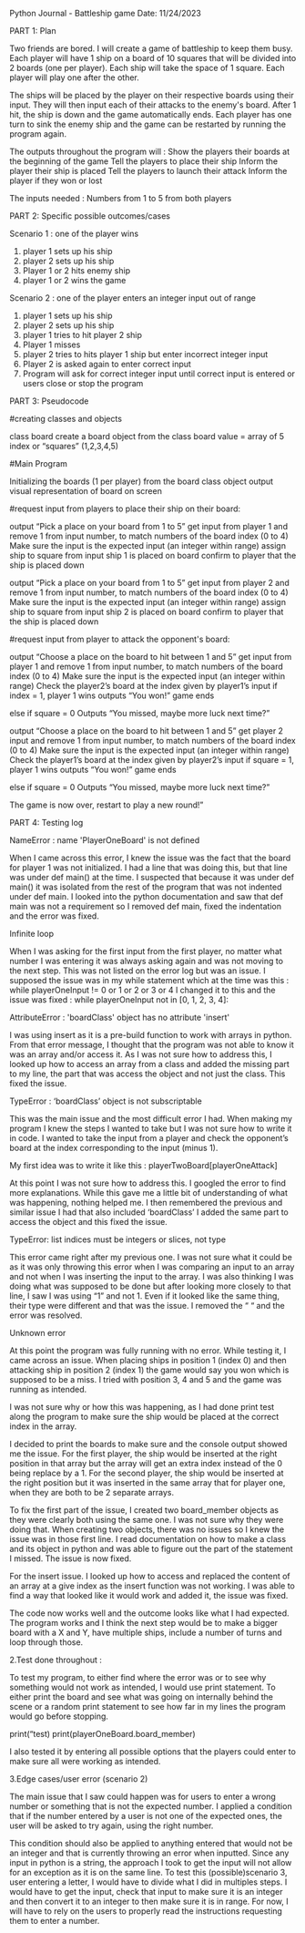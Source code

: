 Python Journal - Battleship game
Date: 11/24/2023

PART 1: Plan

Two friends are bored. I will create a game of battleship to keep them busy. 
Each player will have 1 ship on a board of 10 squares that will be divided into 2 boards (one per player). Each ship will take the space of 1 square. Each player will play one after the other.

The ships will be placed by the player on their respective boards using their input. 
They will then input each of their attacks to the enemy's board.  After 1 hit, the ship is down and the game automatically ends.
Each player has one turn to sink the enemy ship and the game can be restarted by running the program again.

The outputs throughout the program will : 
Show the players their boards at the beginning of the game
Tell the players to place their ship
Inform the player their ship is placed
Tell the players to launch their attack
Inform the player if they won or lost

The inputs needed : 
Numbers from 1 to 5 from both players


PART 2: Specific possible outcomes/cases


Scenario 1 : one of the player wins

1. player 1 sets up his ship
2. player 2 sets up his ship
3. Player 1 or 2  hits enemy ship
4. player 1 or 2 wins the game

Scenario 2 : one of the player enters an integer input out of range

1. player 1 sets up his ship
2. player 2 sets up his ship
3. player 1 tries to hit player 2 ship
4. Player 1 misses
5. player 2 tries to hits player 1 ship but enter incorrect integer input
6. Player 2 is asked again to enter correct input
7. Program will ask for correct integer input until correct input is entered or users close or stop the program

PART 3: Pseudocode

#creating classes and objects

class board
create a board object from the class
board value =  array of 5 index or “squares” (1,2,3,4,5) 


#Main Program

Initializing the boards (1 per player) from the board class object
output visual representation of board on screen

#request input from players to place their ship on their board:

output “Pick a place on your board from 1 to 5”
get input from player 1 and remove 1 from input number, to match numbers of the board index (0 to 4)
Make sure the input is the expected input (an integer within range) 
assign ship to square from input
ship 1 is placed on board
confirm to player that the ship is placed down 

output “Pick a place on your board from 1 to 5”
get input from player 2 and remove 1 from input number, to match numbers of the board index (0 to 4) 
Make sure the input is the expected input (an integer within range) 
assign ship to square from input
ship 2 is placed on board
confirm to player that the ship is placed down 


#request input from player to attack the opponent's board:

output “Choose a place on the board to hit between 1 and 5”
get input from player 1 and remove 1 from input number, to match numbers of the board index (0 to 4) 
Make sure the input is the expected input (an integer within range) 
Check the player2’s board at the index given by player1’s input
if index = 1, player 1 wins
outputs “You won!”
game ends

else if square = 0
Outputs “You missed, maybe more luck next time?”

output “Choose a place on the board to hit between 1 and 5”
get player 2 input and remove 1 from input number, to match numbers of the board index (0 to 4) 
Make sure the input is the expected input (an integer within range) 
Check the player1’s board at the index given by player2’s input
if square = 1, player 1 wins
outputs “You won!”
game ends

else if square = 0
Outputs “You missed, maybe more luck next time?”


The game is now over, restart to play a new round!”




PART 4: Testing log

NameError : name 'PlayerOneBoard' is not defined

When I came across this error, I knew the issue was the fact that the board for player 1 was not initialized.
I had a line that was doing this, but that line was under def main() at the time. I suspected that because it was under def main() it was isolated from the rest of the program that was not indented under def main. 
I looked into the python documentation and saw that def main was not a requirement so I removed def main, fixed the indentation and the error was fixed.

Infinite loop

When I was asking for the first input from the first player, no matter what number I was entering it was  always asking again and was not moving to the next step. This was not listed on the error log but was an issue. 
I supposed the issue was in my while statement which at the time was  this :
while playerOneInput != 0 or 1 or 2 or 3 or 4
I changed it to this and the issue was fixed :
while playerOneInput not in [0, 1, 2, 3, 4]:

AttributeError : 'boardClass' object has no attribute 'insert'

I was using insert as it is a pre-build function to work with arrays in python. From that error message, I thought that the program was not able to know it was an array and/or access it. As I was not sure how to address this, I looked up how to access an array from a class and added the missing part to my line, the part that was access the object and not just the class. This fixed the issue.

TypeError : ‘boardClass’ object is not subscriptable

This was the main issue and the most difficult error I had. When making my program I knew the steps I wanted to take but I was not sure how to write it in code. 
I wanted to take the input from a player and check the opponent’s board at the index corresponding to the input (minus 1). 

My first idea was to write it like this : 
playerTwoBoard[playerOneAttack] 

At this point I was not sure how to address this. I googled the error to find more explanations. While this gave me a little bit of understanding of what was happening, nothing helped me. 
I then remembered the previous and similar issue I had that also included ‘boardClass’
I added the same part to access the object and this fixed the issue. 

TypeError: list indices must be integers or slices, not type

This error came right after my previous one. I was not sure what it could be as it was only throwing this error when I was comparing an input to an array and not when I was inserting the input to the array. I was also thinking I was doing what was supposed to be done but after looking more closely to that line, I saw I was using “1” and not 1. Even if it looked like the same thing, their type were different and that was the issue. I removed the “ “ and the error was resolved.

Unknown error

At this point the program was fully running with no error. While testing it, I came across an issue. When placing ships in position 1 (index 0) and then attacking ship in position 2 (index 1) the game would say you won which is supposed to be a miss. I tried with position 3, 4 and 5 and the game was running as intended.

I was not sure why or how this was happening, as I had done print test along the program to make sure the ship would be placed at the correct index in the array. 

I decided to print the boards to make sure and the console output showed me the issue.
For the first player, the ship would be inserted at the right position in that array but the array will get an extra index instead of the 0 being replace by a 1.
For the second player, the ship would be inserted at the right position but it was inserted in the same array that for player one, when they are both to be 2 separate arrays.

To fix the first part of the issue, I created two board_member objects as they were clearly both using the same one. I was not sure why they were doing that. When creating two objects, there was no issues so I knew the issue was in those first line. I read documentation on how to make a class and its object in python and was able to figure out the part of the statement I missed. The issue is now fixed.

For the insert issue. I looked up how to access and replaced the content of an array at a give index as the insert function was not working. I was able to find a way that looked like it would work and added it, the issue was fixed. 


The code now works well and the outcome looks like what I had expected. The program works and I think the next step would be to make a bigger board with a X and Y, have multiple ships, include a number of turns and loop through those.


2.Test done throughout : 

To test my program, to either find where the error was or to see why something would not work as intended, I would use print statement. To either print the board and see what was going on internally behind the scene or a random print statement to see how far in my lines the program would go before stopping. 

print(“test)
print(playerOneBoard.board_member)

I also tested it by entering all possible options that the players could enter to make sure all were working as intended.

3.Edge cases/user error (scenario 2)

The main issue that I saw could happen was for users to enter a wrong number or something that is not the expected number.
I applied a condition that if the number entered by a user is not one of the expected ones, the user will be asked to try again, using the right number. 


This condition should also be applied to anything entered that would not be an integer and that is currently throwing an error when inputted. 
Since any input in python is a string, the approach I took to get the input will not allow for an exception as it is on the same line.
To test this (possible)scenario 3, user entering a letter, I would have to divide what I did in multiples steps.
 I would have to get the input, check that input to make sure it is an integer and then convert it to an integer to then make sure it is in range. For now, I will have to rely on the users to properly read the instructions requesting them to enter a number.
